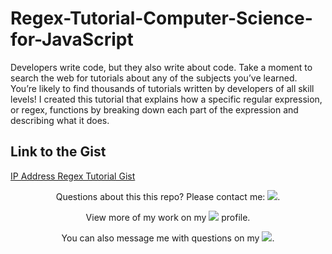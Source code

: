 # Regex-Tutorial-Computer-Science-for-JavaScript
Developers write code, but they also write about code. Take a moment to search the web for tutorials about any of the subjects you’ve learned. You’re likely to find thousands of tutorials written by developers of all skill levels!  I created this tutorial that explains how a specific regular expression, or regex, functions by breaking down each part of the expression and describing what it does.

## Link to the Gist
[IP Address Regex Tutorial Gist]("https://gist.github.com/cjohnson74/63c365e9fa35da39d6fa105ac1eb7e81.js")

<p align="center">Questions about this this repo? Please contact me: <a href="mailto:carson74johnson@gmail.com"><img src="https://img.shields.io/badge/gmail-%23DD0031.svg?&style=for-the-badge&logo=gmail&logoColor=white"/></a>.</p>
<p align="center">View more of my work on my <a href="https://github.com/cjohnson74"><img src="https://img.shields.io/badge/GitHub-100000?style=for-the-badge&logo=github&logoColor=white"/></a> profile.</p> 
<p align="center">You can also message me with questions on my <a href="https://www.linkedin.com/in/carson74johnson/"><img src="https://img.shields.io/badge/LinkedIn-0077B5?style=for-the-badge&logo=linkedin&logoColor=white"/></a>.</p>
